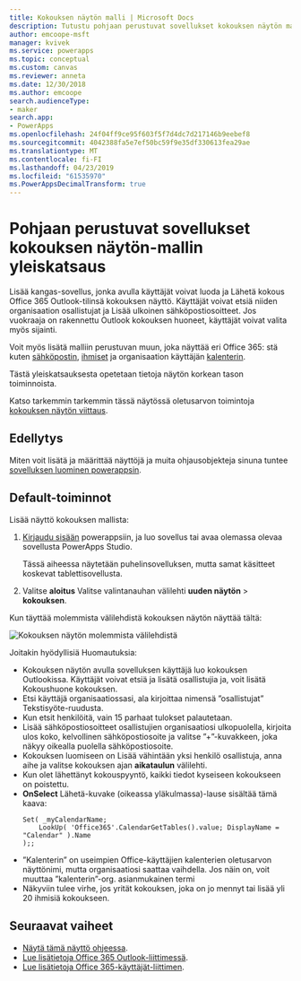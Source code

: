 ```yaml
---
title: Kokouksen näytön malli | Microsoft Docs
description: Tutustu pohjaan perustuvat sovellukset kokouksen näytön malli toiminnasta ja laajenna oman käyttötapauksissa näytön
author: emcoope-msft
manager: kvivek
ms.service: powerapps
ms.topic: conceptual
ms.custom: canvas
ms.reviewer: anneta
ms.date: 12/30/2018
ms.author: emcoope
search.audienceType:
- maker
search.app:
- PowerApps
ms.openlocfilehash: 24f04ff9ce95f603f5f7d4dc7d217146b9eebef8
ms.sourcegitcommit: 4042388fa5e7ef50bc59f9e35df330613fea29ae
ms.translationtype: MT
ms.contentlocale: fi-FI
ms.lasthandoff: 04/23/2019
ms.locfileid: "61535970"
ms.PowerAppsDecimalTransform: true
---
```

# <a name="overview-of-the-meeting-screen-template-for-canvas-apps"></a>Pohjaan perustuvat sovellukset kokouksen näytön-mallin yleiskatsaus

Lisää kangas-sovellus, jonka avulla käyttäjät voivat luoda ja Lähetä kokous Office 365 Outlook-tilinsä kokouksen näyttö. Käyttäjät voivat etsiä niiden organisaation osallistujat ja Lisää ulkoinen sähköpostiosoitteet. Jos vuokraaja on rakennettu Outlook kokouksen huoneet, käyttäjät voivat valita myös sijainti.

Voit myös lisätä malliin perustuvan muun, joka näyttää eri Office 365: stä kuten [sähköpostin](email-screen-overview.md), [ihmiset](people-screen-overview.md) ja organisaation käyttäjän [kalenterin](calendar-screen-overview.md).

Tästä yleiskatsauksesta opetetaan tietoja näytön korkean tason toiminnoista.

Katso tarkemmin tarkemmin tässä näytössä oletusarvon toimintoja [kokouksen näytön viittaus](meeting-screen-reference.md).

## <a name="prerequisite"></a>Edellytys

Miten voit lisätä ja määrittää näyttöjä ja muita ohjausobjekteja sinuna tuntee [sovelluksen luominen powerappsin](../data-platform-create-app-scratch.md).

## <a name="default-functionality"></a>Default-toiminnot

Lisää näyttö kokouksen mallista:

1. [Kirjaudu sisään](http://web.powerapps.com?utm_source=padocs&utm_medium=linkinadoc&utm_campaign=referralsfromdoc) powerappsiin, ja luo sovellus tai avaa olemassa olevaa sovellusta PowerApps Studio.

    Tässä aiheessa näytetään puhelinsovelluksen, mutta samat käsitteet koskevat tablettisovellusta.

1. Valitse **aloitus** Valitse valintanauhan välilehti **uuden näytön** > **kokouksen**.

  Kun täyttää molemmista välilehdistä kokouksen näytön näyttää tältä:

  ![Kokouksen näytön molemmista välilehdistä](media/meeting-screen/meeting-screen-full-both.png)

Joitakin hyödyllisiä Huomautuksia:

* Kokouksen näytön avulla sovelluksen käyttäjä luo kokouksen Outlookissa.
  Käyttäjät voivat etsiä ja lisätä osallistujia ja, voit lisätä Kokoushuone kokouksen.
* Etsi käyttäjä organisaatiossasi, ala kirjoittaa nimensä ”osallistujat” Tekstisyöte-ruudusta.
* Kun etsit henkilöitä, vain 15 parhaat tulokset palautetaan.
* Lisää sähköpostiosoitteet osallistujien organisaatiosi ulkopuolella, kirjoita ulos koko, kelvollinen sähköpostiosoite ja valitse ”+”-kuvakkeen, joka näkyy oikealla puolella sähköpostiosoite.
* Kokouksen luomiseen on Lisää vähintään yksi henkilö osallistuja, anna aihe ja valitse kokouksen ajan **aikataulun** välilehti.
* Kun olet lähettänyt kokouspyyntö, kaikki tiedot kyseiseen kokoukseen on poistettu.
* **OnSelect** Lähetä-kuvake (oikeassa yläkulmassa)-lause sisältää tämä kaava:
    ```powerapps-comma
    Set( _myCalendarName; 
        LookUp( 'Office365'.CalendarGetTables().value; DisplayName = "Calendar" ).Name 
    );;
    ```
* ”Kalenterin” on useimpien Office-käyttäjien kalenterien oletusarvon näyttönimi, mutta organisaatiosi saattaa vaihdella. Jos näin on, voit muuttaa ”kalenterin”-org. asianmukainen termi
* Näkyviin tulee virhe, jos yrität kokouksen, joka on jo mennyt tai lisää yli 20 ihmisiä kokoukseen.

## <a name="next-steps"></a>Seuraavat vaiheet

* [Näytä tämä näyttö ohjeessa](./meeting-screen-reference.md).
* [Lue lisätietoja Office 365 Outlook-liittimessä](../connections/connection-office365-outlook.md).
* [Lue lisätietoja Office 365-käyttäjät-liittimen](../connections/connection-office365-users.md).
